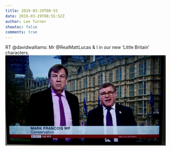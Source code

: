 ```yaml
---
title: 2019-03-29T08-55
date: 2019-03-29T08:55:52Z
author: Lee Turner
showtoc: false
comments: true
---
```


RT @davidwalliams: Mr @RealMattLucas &amp; I in our new ‘Little Britain’ characters. ![](/img/x//1111552544361377793-D2v4V51W0AAESfR.jpg)

